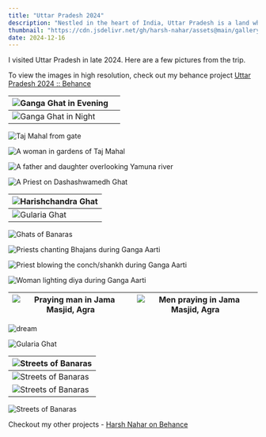 ```yaml
---
title: "Uttar Pradesh 2024"
description: "Nestled in the heart of India, Uttar Pradesh is a land where history breathes through its ancient monuments"
thumbnail: "https://cdn.jsdelivr.net/gh/harsh-nahar/assets@main/gallery/uttarpradesh_2024/banaras_ganga_evening.webp"
date: 2024-12-16
---
```


I visited Uttar Pradesh in late 2024.
Here are a few pictures from the trip.

To view the images in high resolution, check out my behance project [Uttar Pradesh 2024 :: Behance](https://www.behance.net/gallery/214825139/Uttar-Pradesh-2024) 

| ![Ganga Ghat in Evening](https://cdn.jsdelivr.net/gh/harsh-nahar/assets@main/gallery/uttarpradesh_2024/banaras_ganga_evening.webp) |     |
| --------------------------------------------------------------------------------------------------------------------------------------- | --- |
| ![Ganga Ghat in Night](https://cdn.jsdelivr.net/gh/harsh-nahar/assets@main/gallery/uttarpradesh_2024/banaras_ganga_night.webp)     |     |


![Taj Mahal from gate](https://cdn.jsdelivr.net/gh/harsh-nahar/assets@main/gallery/uttarpradesh_2024/agra_tajmahal1.webp)

![A woman in gardens of Taj Mahal](https://cdn.jsdelivr.net/gh/harsh-nahar/assets@main/gallery/uttarpradesh_2024/agra_woman1.webp)

![A father and daughter overlooking Yamuna river](https://cdn.jsdelivr.net/gh/harsh-nahar/assets@main/gallery/uttarpradesh_2024/agra_taj_parentchild.webp)

![A Priest on Dashashwamedh Ghat](https://cdn.jsdelivr.net/gh/harsh-nahar/assets@main/gallery/uttarpradesh_2024/banaras_ghat_baba.webp)


| ![Harishchandra Ghat](https://cdn.jsdelivr.net/gh/harsh-nahar/assets@main/gallery/uttarpradesh_2024/banaras_harishchandraghat.webp) |
| ---------------------------------------------------------------------------------------------------------------------------------------- |
| ![Gularia Ghat](https://cdn.jsdelivr.net/gh/harsh-nahar/assets@main/gallery/uttarpradesh_2024/banaras_ghats2.webp)                  |


![Ghats of Banaras](https://cdn.jsdelivr.net/gh/harsh-nahar/assets@main/gallery/uttarpradesh_2024/banaras_ghats1.webp)

![Priests chanting Bhajans during Ganga Aarti](https://cdn.jsdelivr.net/gh/harsh-nahar/assets@main/gallery/uttarpradesh_2024/banaras_gangaarti1.webp)

![Priest blowing the conch/shankh during Ganga Aarti](https://cdn.jsdelivr.net/gh/harsh-nahar/assets@main/gallery/uttarpradesh_2024/banaras_gangaarti2.webp)

![Woman lighting diya during Ganga Aarti](https://cdn.jsdelivr.net/gh/harsh-nahar/assets@main/gallery/uttarpradesh_2024/banaras_gangaarti6.webp)




| ![Praying man in Jama Masjid, Agra](https://cdn.jsdelivr.net/gh/harsh-nahar/assets@main/gallery/uttarpradesh_2024/agra_jama_prayingman.webp) | ![Men praying in Jama Masjid, Agra](https://cdn.jsdelivr.net/gh/harsh-nahar/assets@main/gallery/uttarpradesh_2024/agra_jama.webp) |
| ------------------------------------------------------------------------------------------------------------------------------------------------- | -------------------------------------------------------------------------------------------------------------------------------------- |




![dream](https://cdn.jsdelivr.net/gh/harsh-nahar/assets@main/blog-images/dream.webp)

![Gularia Ghat](https://cdn.jsdelivr.net/gh/harsh-nahar/assets@main/gallery/uttarpradesh_2024/banaras_ghats2.webp)

| ![Streets of Banaras](https://cdn.jsdelivr.net/gh/harsh-nahar/assets@main/gallery/uttarpradesh_2024/banaras_street1.webp) |
| ------------------------------------------------------------------------------------------------------------------------------ |
| ![Streets of Banaras](https://cdn.jsdelivr.net/gh/harsh-nahar/assets@main/gallery/uttarpradesh_2024/banaras_sadhu.webp)   |
| ![Streets of Banaras](https://cdn.jsdelivr.net/gh/harsh-nahar/assets@main/gallery/uttarpradesh_2024/banaras_street.webp)  |

![Streets of Banaras](https://cdn.jsdelivr.net/gh/harsh-nahar/assets@main/gallery/uttarpradesh_2024/banaras_woman_saree.webp)

Checkout my other projects - [Harsh Nahar on Behance](https://www.behance.net/hrsvnr)
